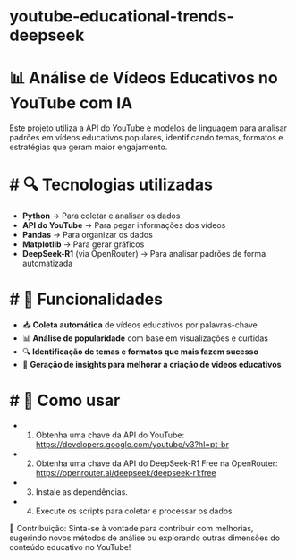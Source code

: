 # youtube-educational-trends-deepseek

# 📊 Análise de Vídeos Educativos no YouTube com IA
Este projeto utiliza a API do YouTube e modelos de linguagem para analisar padrões em vídeos educativos populares, identificando temas, formatos e estratégias que geram maior engajamento.

# # 🔍 Tecnologias utilizadas
- **Python** → Para coletar e analisar os dados  
- **API do YouTube** → Para pegar informações dos vídeos  
- **Pandas** → Para organizar os dados  
- **Matplotlib** → Para gerar gráficos  
- **DeepSeek-R1** (via OpenRouter) → Para analisar padrões de forma automatizada  


# # 📌 Funcionalidades
- 📥 **Coleta automática** de vídeos educativos por palavras-chave  
- 📊 **Análise de popularidade** com base em visualizações e curtidas  
- 🔍 **Identificação de temas e formatos que mais fazem sucesso**  
- 🎯 **Geração de insights para melhorar a criação de vídeos educativos**  

# # 🚀 Como usar
- 1. Obtenha uma chave da API do YouTube: https://developers.google.com/youtube/v3?hl=pt-br
- 2. Obtenha uma chave da API do DeepSeek-R1 Free na OpenRouter: https://openrouter.ai/deepseek/deepseek-r1:free
- 3. Instale as dependências.
- 4. Execute os scripts para coletar e processar os dados

📢 Contribuição:
Sinta-se à vontade para contribuir com melhorias, sugerindo novos métodos de análise ou explorando outras dimensões do conteúdo educativo no YouTube!


